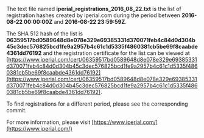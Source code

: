 The text file named **iperial_registrations_2016_08_22.txt** is the list of registration hashes created by iperial.com during the period between **2016-08-22 00:00:00Z** and **2016-08-22 23:59:59Z**.

The SHA 512 hash of the list is **06359517bd0589648d8e078e329e69385331d370071feb4c84d0d304b45c3dec576825bcd1fe9a2957b4c61c1d5335f4860381cb5be69f8caabde4361dd76192** and the registration certificate for the list can be viewed at [https://www.iperial.com/cert/06359517bd0589648d8e078e329e69385331d370071feb4c84d0d304b45c3dec576825bcd1fe9a2957b4c61c1d5335f4860381cb5be69f8caabde4361dd76192](https://www.iperial.com/cert/06359517bd0589648d8e078e329e69385331d370071feb4c84d0d304b45c3dec576825bcd1fe9a2957b4c61c1d5335f4860381cb5be69f8caabde4361dd76192).

To find registrations for a different period, please see the corresponding commit.

For more information, please visit [https://www.iperial.com/](https://www.iperial.com/)
